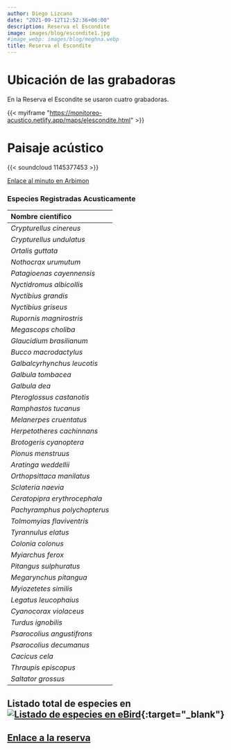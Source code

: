 ```yaml
---
author: Diego Lizcano
date: "2021-09-12T12:52:36+06:00"
description: Reserva el Escondite
image: images/blog/escondite1.jpg
#image_webp: images/blog/meghna.webp
title: Reserva el Escondite
---
```


# Ubicación de las grabadoras

En la Reserva el Escondite se usaron cuatro grabadoras.

{{< myiframe "https://monitoreo-acustico.netlify.app/maps/elescondite.html" >}}


# Paisaje acústico

{{< soundcloud 1145377453 >}}

[Enlace al minuto en Arbimon](https://arbimon.rfcx.org/project/destinos-awake/visualizer/rec/45959386)


### Especies Registradas Acusticamente

|__Nombre científico__| 
| :---        | 
|_Crypturellus cinereus_|
|_Crypturellus undulatus_|
|_Ortalis guttata_|
|_Nothocrax urumutum_|
|_Patagioenas cayennensis_|
|_Nyctidromus albicollis_|
|_Nyctibius grandis_|
|_Nyctibius griseus_|
|_Rupornis magnirostris_|
|_Megascops choliba_|
|_Glaucidium brasilianum_|
|_Bucco macrodactylus_|
|_Galbalcyrhynchus leucotis_|
|_Galbula tombacea_|
|_Galbula dea_|
|_Pteroglossus castanotis_|
|_Ramphastos tucanus_|
|_Melanerpes cruentatus_|
|_Herpetotheres cachinnans_|
|_Brotogeris cyanoptera_|
|_Pionus menstruus_|
|_Aratinga weddellii_|
|_Orthopsittaca manilatus_|
|_Sclateria naevia_|
|_Ceratopipra erythrocephala_|
|_Pachyramphus polychopterus_|
|_Tolmomyias flaviventris_|
|_Tyrannulus elatus_|
|_Colonia colonus_|
|_Myiarchus ferox_|
|_Pitangus sulphuratus_|
|_Megarynchus pitangua_|
|_Myiozetetes similis_|
|_Legatus leucophaius_|
|_Cyanocorax violaceus_|
|_Turdus ignobilis_|
|_Psarocolius angustifrons_|
|_Psarocolius decumanus_|
|_Cacicus cela_|
|_Thraupis episcopus_|
|_Saltator grossus_|


## Listado total de especies en[![Listado de especies en eBird](/images/blog/Logo_ebird.png "El Escondite eBird hotspot")](https://ebird.org/hotspot/L6464472?yr=all&m=&rank=mrec){:target="_blank"}

## [Enlace a la reserva](https://www.elescondite.org) 


